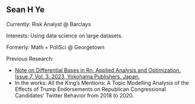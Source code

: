 ## Sean H Ye

Currently: Risk Analyst @ Barclays

Interests: Using data science on large datasets. 

Formerly: Math + PoliSci @ Georgetown

Previous Research: 
- <a href = "http://yokohamapublishers.jp/online2/opaao/vol7/p291.html"> Note on Differential Bases in Rn. Applied Analysis and Optimization. Issue 7, Vol. 3. 2023, Yokohama Publishers, Japan. </a>
- In the works: All the King’s Mentions: A Topic Modelling Analysis of the Effects of Trump Endorsements on Republican Congressional Candidates’ Twitter Behavior from 2018 to 2020.
